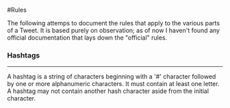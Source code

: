 #Rules 


The following attemps to document the rules that apply to the various parts of a Tweet. It is based purely on observation; as of now
I haven't found any official documentation that lays down the "official" rules. 

### Hashtags
---

A hashtag is a string of characters beginning with a '#' character followed by one or more alphanumeric characters. It must contain at least one letter. A hashtag may not contain another hash character aside from the initial character. 
